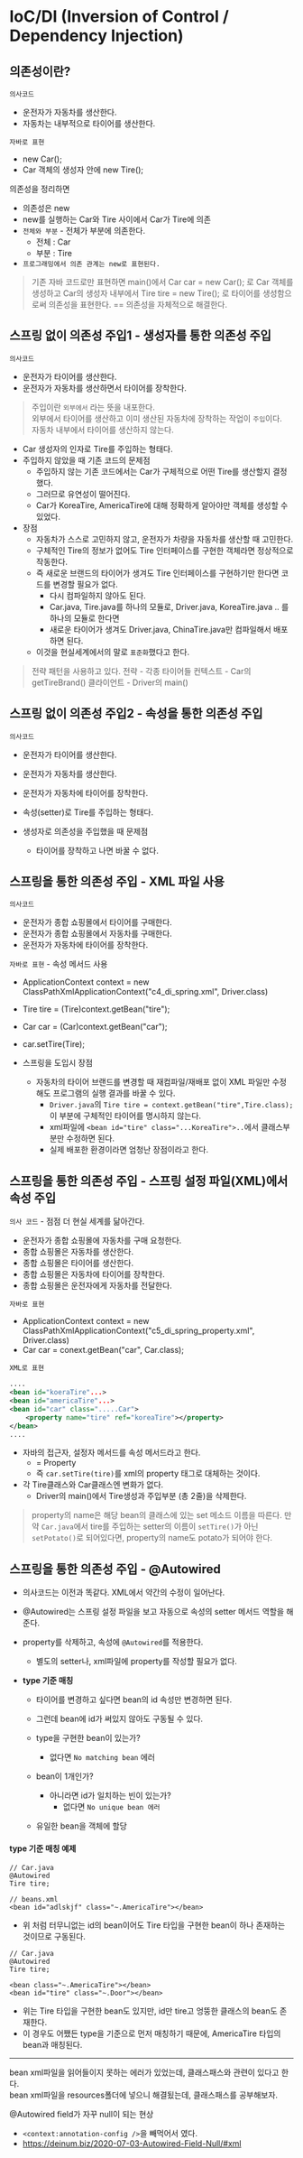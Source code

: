 # IoC/DI (Inversion of Control / Dependency Injection)

## 의존성이란?
`의사코드`
- 운전자가 자동차를 생산한다.
- 자동차는 내부적으로 타이어를 생산한다.

`자바로 표현`
- new Car();
- Car 객체의 생성자 안에 new Tire();

의존성을 정리하면
- 의존성은 new
- new를 실행하는 Car와 Tire 사이에서 Car가 Tire에 의존
- `전체와 부분` - 전체가 부분에 의존한다.
    - 전체 : Car
    - 부분 : Tire
- `프로그래밍에서 의존 관계는 new로 표현된다.`

> 기존 자바 코드로만 표현하면
> main()에서 Car car = new Car(); 로 Car 객체를 생성하고
> Car의 생성자 내부에서 Tire tire = new Tire(); 로 타이어를 생성함으로써 의존성을 표현한다.
> == 의존성을 자체적으로 해결한다.


## 스프링 없이 의존성 주입1 - 생성자를 통한 의존성 주입
`의사코드`
- 운전자가 타이어를 생산한다.
- 운전자가 자동차를 생산하면서 타이어를 장착한다.

> 주입이란 `외부에서` 라는 뜻을 내포한다.  
> 외부에서 타이어를 생산하고 이미 생산된 자동차에 장착하는 작업이 `주입`이다.  
> 자동차 내부에서 타이어를 생산하지 않는다.
- Car 생성자의 인자로 Tire를 주입하는 형태다.
- 주입하지 않았을 때 기존 코드의 문제점
    - 주입하지 않는 기존 코드에서는 Car가 구체적으로 어떤 Tire를 생산할지 결정했다.
    - 그러므로 유연성이 떨어진다.
    - Car가 KoreaTire, AmericaTire에 대해 정확하게 알아야만 객체를 생성할 수 있었다.
- 장점
    - 자동차가 스스로 고민하지 않고, 운전자가 차량을 자동차를 생산할 때 고민한다.
    - 구체적인 Tire의 정보가 없어도 Tire 인터페이스를 구현한 객체라면 정상적으로 작동한다.
    - 즉 새로운 브랜드의 타이어가 생겨도 Tire 인터페이스를 구현하기만 한다면 코드를 변경할 필요가 없다.
        - 다시 컴파일하지 않아도 된다.
        - Car.java, Tire.java를 하나의 모듈로, Driver.java, KoreaTire.java .. 를 하나의 모듈로 한다면
        - 새로운 타이어가 생겨도 Driver.java, ChinaTire.java만 컴파일해서 배포하면 된다.
    - 이것을 현실세계에서의 말로 `표준화`했다고 한다.

> 전략 패턴을 사용하고 있다.
> 전략 - 각종 타이어들
> 컨텍스트 - Car의 getTireBrand()
> 클라이언트 - Driver의 main() 

## 스프링 없이 의존성 주입2 - 속성을 통한 의존성 주입
`의사코드`
- 운전자가 타이어를 생산한다.
- 운전자가 자동차를 생산한다.
- 운전자가 자동차에 타이어를 장착한다.

- 속성(setter)로 Tire를 주입하는 형태다.
- 생성자로 의존성을 주입했을 때 문제점
    - 타이어를 장착하고 나면 바꿀 수 없다.
    
## 스프링을 통한 의존성 주입 - XML 파일 사용
`의사코드`
- 운전자가 종합 쇼핑몰에서 타이어를 구매한다.
- 운전자가 종합 쇼핑몰에서 자동차를 구매한다.
- 운전자가 자동차에 타이어를 장착한다.

`자바로 표현` - 속성 메서드 사용
- ApplicationContext context = new ClassPathXmlApplicationContext("c4_di_spring.xml", Driver.class)
- Tire tire = (Tire)context.getBean("tire");
- Car car = (Car)context.getBean("car");
- car.setTire(Tire);

- 스프링을 도입시 장점
    - 자동차의 타이어 브랜드를 변경할 때 재컴파일/재배포 없이 XML 파일만 수정해도 프로그램의 실행 결과를 바꿀 수 있다.
        - `Driver.java`의 `Tire tire = context.getBean("tire",Tire.class);` 이 부분에 구체적인 타이어를 명시하지 않는다.
        - xml파일에 `<bean id="tire" class="...KoreaTire">..`에서 클래스부분만 수정하면 된다.
        - 실제 배포한 환경이라면 엄청난 장점이라고 한다.
        
## 스프링을 통한 의존성 주입 - 스프링 설정 파일(XML)에서 속성 주입
`의사 코드` - 점점 더 현실 세계를 닮아간다.
- 운전자가 종합 쇼핑몰에 자동차를 구매 요청한다.
- 종합 쇼핑몰은 자동차를 생산한다.
- 종합 쇼핑몰은 타이어를 생산한다.
- 종합 쇼핑몰은 자동차에 타이어를 장착한다.
- 종합 쇼핑몰은 운전자에게 자동차를 전달한다.

`자바로 표현` 
- ApplicationContext context = new ClassPathXmlApplicationContext("c5_di_spring_property.xml", Driver.class)
- Car car = conext.getBean("car", Car.class);

`XML로 표현`
```xml
....
<bean id="koeraTire"...>
<bean id="americaTire"...>
<bean id="car" class=".....Car">
    <property name="tire" ref="koreaTire"></property>
</bean>
....
```

- 자바의 접근자, 설정자 메서드를 속성 메서드라고 한다. 
    - = Property
    - 즉 `car.setTire(tire)`를 xml의 property 태그로 대체하는 것이다.
- 각 Tire클래스와 Car클래스엔 변화가 없다.
    - Driver의 main()에서 Tire생성과 주입부분 (총 2줄)을 삭제한다.
> property의 name은 해당 bean의 클래스에 있는 set 메소드 이름을 따른다.
> 만약 `Car.java`에서 tire를 주입하는 setter의 이름이 `setTire()`가 아닌 `setPotato()`로 되어있다면, property의 name도 potato가 되어야 한다.


## 스프링을 통한 의존성 주입 - @Autowired
- 의사코드는 이전과 똑같다. XML에서 약간의 수정이 일어난다.
- @Autowired는 스프링 설정 파일을 보고 자동으로 속성의 setter 메서드 역할을 해준다.
- property를 삭제하고, 속성에 `@Autowired`를 적용한다.
    - 별도의 setter나, xml파일에 property를 작성할 필요가 없다.

- **type 기준 매칭**
    - 타이어를 변경하고 싶다면 bean의 id 속성만 변경하면 된다.
    - 그런데 bean에 id가 써있지 않아도 구동될 수 있다.
    
    - type을 구현한 bean이 있는가?
        - 없다면 `No matching bean` 에러
    - bean이 1개인가?
        - 아니라면 id가 일치하는 빈이 있는가?
            - 없다면 `No unique bean 에러`
    - 유일한 bean을 객체에 할당

#### type 기준 매칭 예제
```
// Car.java
@Autowired
Tire tire;

// beans.xml
<bean id="adlskjf" class="~.AmericaTire"></bean>
```
- 위 처럼 터무니없는 id의 bean이어도 Tire 타입을 구현한 bean이 하나 존재하는 것이므로 구동된다.

```
// Car.java
@Autowired
Tire tire;

<bean class="~.AmericaTire"></bean>
<bean id="tire" class="~.Door"></bean>
```
- 위는 Tire 타입을 구현한 bean도 있지만, id만 tire고 엉뚱한 클래스의 bean도 존재한다.
- 이 경우도 어쨌든 type을 기준으로 먼저 매칭하기 때문에, AmericaTire 타입의 bean과 매칭된다.
     

---
bean xml파일을 읽어들이지 못하는 에러가 있었는데, 클래스패스와 관련이 있다고 한다.  
bean xml파일을 resources폴더에 넣으니 해결됬는데, 클래스패스를 공부해보자.
 
@Autowired field가 자꾸 null이 되는 현상 
- `<context:annotation-config />`을 빼먹어서 였다.
- https://deinum.biz/2020-07-03-Autowired-Field-Null/#xml 
